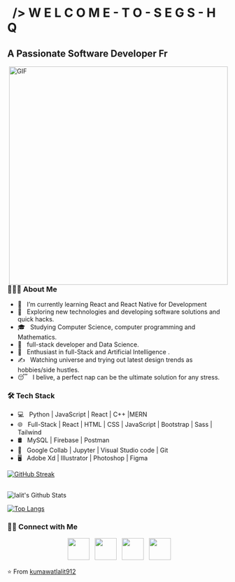 <h1> <img src="https://user-images.githubusercontent.com/link-to-your-image.png](https://media.discordapp.net/attachments/394381268965654530/1074179431167434822/ezgif-3-4b9d09d96a.gif" alt="GIF" width="5" /> /> W E L C O M E - T O  - S E G S - H Q  </h1>
<h2> A Passionate Software Developer Fr </h2>
<img align="right" alt="GIF" src="https://media.discordapp.net/attachments/394381268965654530/1074179431167434822/ezgif-3-4b9d09d96a.gif?width=330&height=312" width="500"/>
<h3> 👨🏻‍💻 About Me </h3>

- 🔭 &nbsp; I’m currently learning React and React Native for Development
- 🤔 &nbsp; Exploring new technologies and developing software solutions and quick hacks.
- 🎓 &nbsp; Studying Computer Science, computer programming and Mathematics.
- 💼 &nbsp; full-stack developer and Data Science.
- 🌱 &nbsp; Enthusiast in full-Stack and Artificial Intelligence .
- ✍️ &nbsp; Watching universe and trying out latest design trends as hobbies/side hustles.
- 😴 &nbsp; I belive, a perfect nap can be the ultimate solution for any stress. 

<h3>🛠 Tech Stack</h3>

- 💻 &nbsp; Python | JavaScript | React | C++ |MERN  
- 🌐 &nbsp; Full-Stack | React | HTML | CSS | JavaScript | Bootstrap | Sass | Tailwind 
- 🛢 &nbsp; MySQL | Firebase | Postman
- 🔧 &nbsp; Google Collab | Jupyter | Visual Studio code  | Git
- 🖥 &nbsp; Adobe Xd | Illustrator | Photoshop | Figma


[![GitHub Streak](https://github-readme-streak-stats.herokuapp.com?user=kumawatlalit912&theme=submarine-flowers&border_radius=5&fire=DD701B)](https://git.io/streak-stats)

<br>

<img align="center" src="https://github-readme-stats.vercel.app/api?username=kumawatlalit912&include_all_commits=true&count_private=true&show_icons=true&line_height=20&title_color=7A7ADB&icon_color=2234AE&text_color=D3D3D3&bg_color=0,000000,130F40" alt="lalit's Github Stats">

</br>



[![Top Langs](https://github-readme-stats.vercel.app/api/top-langs/?username=kumawatlalit912&layout=compact&text_color=daf7dc&bg_color=151515)](https://github.com/kumawatlalit912/github-readme-stats)




<h3> 🤝🏻 Connect with Me </h3>

<p align="center">
&nbsp; <a href="https://twitter.com/mrlalitkumawat1" target="_blank" rel="noopener noreferrer"><img src="https://img.icons8.com/plasticine/100/000000/twitter.png" width="50" /></a>  
&nbsp; <a href="https://www.linkedin.com/in/kumawatlalit007/" target="_blank" rel="noopener noreferrer"><img src="https://img.icons8.com/plasticine/100/000000/instagram-new.png" width="50" /></a>  
&nbsp; <a href="https://www.linkedin.com/in/kumawatlalit007/" target="_blank" rel="noopener noreferrer"><img src="https://img.icons8.com/plasticine/100/000000/linkedin.png" width="50" /></a>
&nbsp; <a href="mailto:kumawatlalit912@gmail.com" target="_blank" rel="noopener noreferrer"><img src="https://img.icons8.com/plasticine/100/000000/gmail.png"  width="50" /></a>
</p>

⭐️ From [kumawatlalit912](https://github.com/kumawatlalit912)
